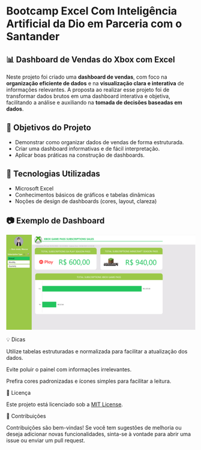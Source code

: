 # Bootcamp Excel Com Inteligência Artificial da Dio em Parceria com o Santander

## 📊 Dashboard de Vendas do Xbox com Excel

Neste projeto foi criado uma **dashboard de vendas**, com foco na **organização eficiente de dados** e na **visualização clara e interativa** de informações relevantes. A proposta ao realizar esse projeto foi de transformar dados brutos em uma dashboard interativa e objetiva, facilitando a análise e auxiliando na **tomada de decisões baseadas em dados**.

## 🎯 Objetivos do Projeto

- Demonstrar como organizar dados de vendas de forma estruturada.
- Criar uma dashboard informativas e de fácil interpretação.
- Aplicar boas práticas na construção de dashboards.

## 🧰 Tecnologias Utilizadas

- Microsoft Excel
- Conhecimentos básicos de gráficos e tabelas dinâmicas
- Noções de design de dashboards (cores, layout, clareza)

## 📷 Exemplo de Dashboard

<img src="imagens/exemplo_dashboard.png" alt="Dashboard de Vendas em Excel" width="600"/>

💡 Dicas

Utilize tabelas estruturadas e normalizada para facilitar a atualização dos dados.

Evite poluir o painel com informações irrelevantes.

Prefira cores padronizadas e ícones simples para facilitar a leitura.

📄 Licença

Este projeto está licenciado sob a [MIT License](LICENSE).

🤝 Contribuições

Contribuições são bem-vindas! Se você tem sugestões de melhoria ou deseja adicionar novas funcionalidades, sinta-se à vontade para abrir uma issue ou enviar um pull request.